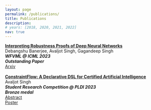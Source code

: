 ```yaml
---
layout: page
permalink: /publications/
title: Publications
description: 
# years: [2018, 2020, 2021, 2022]
nav: true
---
```


<div class="title"><a href="/assets/pdf/icml_workshop_2023.pdf"><b>Interpreting Robustness Proofs of Deep Neural Networks
</b></a></div>
  <div class="author"> 
      <nobr> Debangshu Banerjee,</nobr>
      <nobr> Avaljot Singh,</nobr>        
      <nobr> Gagandeep Singh</nobr>
  </div>
  <div class="periodical">
    <em><b> WFVML @ ICML 2023 </b></em>       
  </div>
  <div class="periodical">
    <em><b> Outstanding Paper </b></em>      
  </div>
  <div><a href="https://arxiv.org/abs/2301.13845">
    Arxiv
  </a></div>
<div class="links">
</div>

<br/>

<div class="title"><a href="https://pldi23.sigplan.org/details/pldi-2023-src/5/ConstraintFlow-A-Declarative-DSL-for-Certified-Artificial-Intelligence"><b>ConstraintFlow: A Declarative DSL for Certified Artificial Intelligence
</b></a></div>
  <div class="author"> 
      <nobr> Avaljot Singh</nobr>
  </div>
  <div class="periodical"> 
  <em><b>Student Research Competition @ PLDI 2023</b></em>
  </div>
  <div class="periodical"> 
  <em><b>Bronze medal</b></em>
  </div>
  <div><a href="/assets/pdf/SRC_ConstraintFlow.pdf">
  Abstract
  </a></div>
  <div><a href="/assets/pdf/constraintflow_poster.pdf">
  Poster
  </a></div>
<div class="links">
</div>

<br/>

<!-- 
{*} marked author names are alphabetical -->